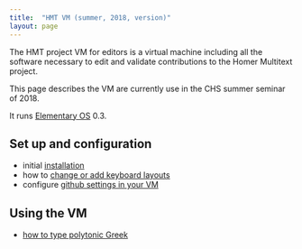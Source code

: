 ```yaml
---
title:  "HMT VM (summer, 2018, version)"
layout: page
---
```


The HMT project VM for editors is a virtual machine including all the software necessary to edit and validate contributions to the Homer Multitext project.

This page describes the VM are currently use in the CHS summer seminar of 2018.


It runs [Elementary OS](https://elementary.io/) 0.3.



## Set up and configuration

- initial [installation](install)
- how to [change or add keyboard layouts](keyboard)
- configure [github settings in your VM](config-github)


## Using the VM ##


- [how to type polytonic Greek](greek)
